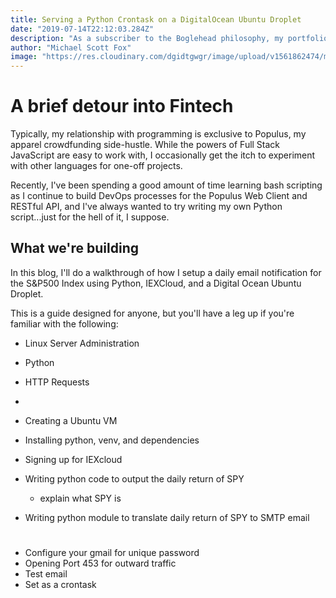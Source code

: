 ```yaml
---
title: Serving a Python Crontask on a DigitalOcean Ubuntu Droplet 
date: "2019-07-14T22:12:03.284Z"
description: "As a subscriber to the Boglehead philosophy, my portfolio's performance is closely correlated with the S&P 500. As a tech nerd at heart, I wanted to take a crack at fintech..."
author: "Michael Scott Fox"
image: "https://res.cloudinary.com/dgidtgwgr/image/upload/v1561862474/msf_blog/Finance-1.jpg"
---
```


# A brief detour into Fintech
Typically, my relationship with programming is exclusive to Populus, my apparel crowdfunding side-hustle. While the powers of Full Stack JavaScript are easy to work with, I occasionally get the itch to experiment with other languages for one-off projects. 

Recently, I've been spending a good amount of time learning bash scripting as I continue to build DevOps processes for the Populus Web Client and RESTful API, and I've always wanted to try writing my own Python script...just for the hell of it, I suppose. 



## What we're building
In this blog, I'll do a walkthrough of how I setup a daily email notification for the S&P500 Index using Python, IEXCloud, and a Digital Ocean Ubuntu Droplet. 

This is a guide designed for anyone, but you'll have a leg up if you're familiar with the following:
- Linux Server Administration
- Python 
- HTTP Requests
- 


- Creating a Ubuntu VM
- Installing python, venv, and dependencies
- Signing up for IEXcloud
- Writing python code to output the daily return of SPY
  - explain what SPY is
- Writing python module to translate daily return of SPY to SMTP email
  
#
- Configure your gmail for unique password
- Opening Port 453 for outward traffic
- Test email
- Set as a crontask